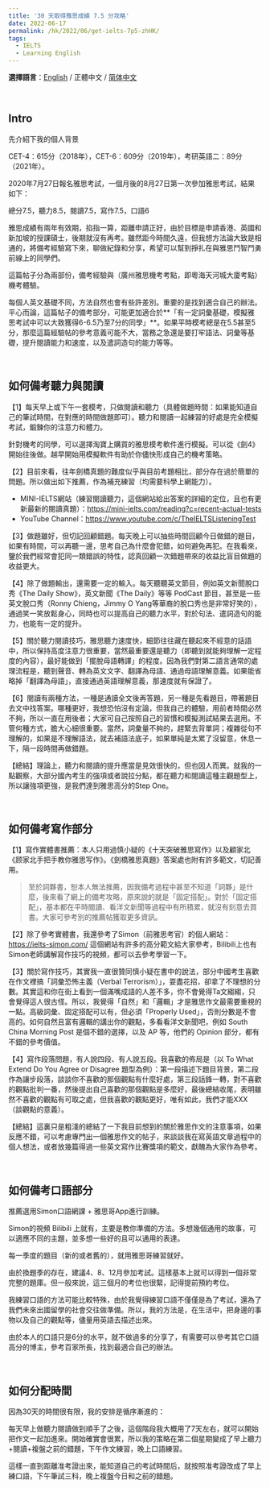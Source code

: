 ```yaml
---
title: '30 天取得雅思成績 7.5 分攻略'
date: 2022-06-17
permalink: /hk/2022/06/get-ielts-7p5-zhHK/
tags:
  - IELTS
  - Learning English
---
```






**選擇語言**：[English](https://marc0cheung.github.io/hk/2022/06/get-ielts-7p5/) / 正體中文 / [简体中文](https://marc0cheung.github.io/hk/2022/06/get-ielts-7p5-zhCN/)

<br>

## Intro

先介紹下我的個人背景

CET-4：615分（2018年），CET-6：609分（2019年），考研英語二：89分（2021年）。

2020年7月27日報名雅思考試，一個月後的8月27日第一次參加雅思考試，結果如下：

總分7.5，聽力8.5，閱讀7.5，寫作7.5，口語6

雅思成績有兩年有效期，掐指一算，距離申請正好，由於目標是申請香港、英國和新加坡的授課碩士，後期就沒有再考。雖然距今時間久遠，但我想方法論大致是相通的，將備考經驗寫下來，聊做紀錄和分享，希望可以幫到掙扎在與雅思鬥智鬥勇前線上的同學們。

這篇帖子分為兩部份，備考經驗與（廣州雅思機考考點，即粵海天河城大廈考點）機考體驗。

每個人英文基礎不同，方法自然也會有些許差別。重要的是找到適合自己的辦法。平心而論，這篇帖子的備考部分，可能更加適合於**「有一定詞彙基礎，模擬雅思考試中可以大致獲得6-6.5乃至7分的同學」**。如果平時模考總是在5.5甚至5分，那麼這篇經驗帖的參考意義可能不大，當務之急還是要打牢語法、詞彙等基礎，提升閱讀能力和速度，以及遣詞造句的能力等等。

<br>

## 如何備考聽力與閱讀

【1】每天早上或下午一套模考，只做閱讀和聽力（具體做題時間：如果能知道自己的筆試時間，在對應的時間做題即可）。聽力和閱讀一起練習的好處是完全模擬考試，鍛鍊你的注意力和體力。

針對機考的同學，可以選擇淘寶上購買的雅思模考軟件進行模擬。可以從《劍4》開始往後做。越早開始用模擬軟件有助於你儘快形成自己的機考策略。

【2】目前來看，往年劍橋真題的難度似乎與目前考題相比，部分存在過於簡單的問題。所以做出如下推薦，作為補充練習（均需要科學上網能力）。

- MINI-IELTS網站（練習閱讀聽力，這個網站給出答案的詳細的定位，且也有更新最新的閱讀真題）：https://mini-ielts.com/reading?c=recent-actual-tests
- YouTube Channel：https://www.youtube.com/c/TheIELTSListeningTest

【3】做題雖好，但切記回顧錯題。每天晚上可以抽些時間回顧今日做錯的題目，如果有時間，可以再聽一邊，思考自己為什麼會犯錯，如何避免再犯。在我看來，鑒於我們經常會犯同一類錯誤的特性，認真回顧一次錯題帶來的收益比盲目做題的收益更大。

【4】除了做題輸出，還需要一定的輸入。每天聽聽英文節目，例如英文新聞脫口秀《The Daily Show》，英文新聞《The Daily》等等 PodCast 節目，甚至是一些英文脫口秀（Ronny Chieng，Jimmy O Yang等華裔的脫口秀也是非常好笑的），通過笑一笑放鬆身心，同時也可以提高自己的聽力水平，對於句法、遣詞造句的能力，也能有一定的提升。

【5】關於聽力閱讀技巧，雅思聽力速度快，細節往往藏在聽起來不經意的話語中，所以保持高度注意力很重要，當然最重要還是聽力（即聽到就能夠理解一定程度的內容），最好能做到「擺脫母語轉譯」的程度。因為我們對第二語言通常的處理流程是，聽到聲音、轉為英文文字、翻譯為母語、通過母語理解意義。如果能省略掉「翻譯為母語」，直接通過英語理解意義，那速度就有保證了。

【6】閱讀有兩種方法，一種是通讀全文後再答題，另一種是先看題目，帶著題目去文中找答案。哪種更好，我想恐怕沒有定論，但我自己的體驗，用前者時間必然不夠，所以一直在用後者；大家可自己按照自己的習慣和模擬測試結果去選用。不管何種方式，膽大心細很重要。當然，詞彙量不夠的，趕緊去背單詞；複雜從句不理解的，如果是不理解語法，就去補語法底子，如果單純是太累了沒留意，休息一下，隔一段時間再做錯題。

【總結】理論上，聽力和閱讀的提升應當是見效很快的，但也因人而異。就我的一點觀察，大部分國內考生的強項或者說拉分點，都在聽力和閱讀這種主觀題型上，所以讓強項更強，是我們達到雅思高分的Step One。

<br>

## 如何備考寫作部分

【1】寫作實體書推薦：本人只用過慎小疑的《十天突破雅思寫作》以及顧家北《顾家北手把手教你雅思写作》。《劍橋雅思真題》答案處也附有許多範文，切記善用。

> 至於詞夥書，恕本人無法推薦，因我備考過程中甚至不知道「詞夥」是什麼，後來看了網上的備考攻略，原來說的就是「固定搭配」。對於「固定搭配」，基本都在平時閱讀、看洋文新聞等過程中有所積累，就沒有刻意去買書。大家可參考別的推薦帖獲取更多資訊。

【2】除了參考實體書，我還參考了Simon（前雅思考官）的個人網站：https://ielts-simon.com/ 這個網站有許多的高分範文給大家參考，Bilibili上也有Simon老師講解寫作技巧的視頻，都可以去參考學習一下。

【3】關於寫作技巧，其實我一直很贊同慎小疑在書中的說法，部分中國考生喜歡在作文裡搞「詞彙恐怖主義（Verbal Terrorism）」，耍盡花招，卻拿了不理想的分數。其實這和你在街上看到一個滿嘴成語的人差不多，你不會覺得Ta文縐縐，只會覺得這人很古怪。所以，我覺得「自然」和「邏輯」才是雅思作文最需要重視的一點。高級詞彙、固定搭配可以有，但必須「Properly Used」，否則分數是不會高的。如何自然且富有邏輯的講出你的觀點，多看看洋文新聞吧，例如 South China Morning Post 是個不錯的選擇，以及 AP 等，他們的 Opinion 部分，都有不錯的參考價值。

【4】寫作段落問題，有人說四段、有人說五段。我喜歡的佈局是（以 To What Extend Do You Agree or Disagree 題型為例）：第一段描述下題目背景，第二段作為讓步段落，談談你不喜歡的那個觀點有什麼好處，第三段話鋒一轉，對不喜歡的觀點批判一番，然後提出自己喜歡的那個觀點是多麼好，最後總結收尾，表明雖然不喜歡的觀點有可取之處，但我喜歡的觀點更好，唯有如此，我們才能XXX（談觀點的意義）。

【總結】這裏只是粗淺的總結了一下我目前想到的關於雅思作文的注意事項，如果反應不錯，可以考慮專門出一個雅思作文的帖子，來談談我在寫英語文章過程中的個人想法，或者放幾篇得過一些英文寫作比賽獎項的範文，獻醜為大家作為參考。

<br>

## 如何備考口語部分

推薦選用Simon口語網課 + 雅思哥App進行訓練。

Simon的視頻 Bilibili 上就有，主要是教你準備的方法。多想幾個通用的故事，可以適應不同的主題，並多想一些好的且可以通用的表達。

每一季度的題目（新的或者舊的），就用雅思哥練習就好。

由於換題季的存在，建議4、8、12月參加考試。這樣基本上就可以得到一個非常完整的題庫。但一般來說，這三個月的考位也很緊，記得提前預約考位。

我練習口語的方法可能比較特殊，由於我覺得練習口語不僅僅是為了考試，還為了我們未來出國留學的社會交往做準備。所以，我的方法是，在生活中，把身邊的事物以及自己的觀點等，儘量用英語去描述出來。

由於本人的口語只是6分的水平，就不做過多的分享了，有需要可以參考其它口語高分的博主，參考百家所長，找到最適合自己的辦法。

<br>

## 如何分配時間

因為30天的時間很有限，我的安排是循序漸進的：

每天早上做聽力閱讀做到順手了之後，這個階段我大概用了7天左右，就可以開始把作文一起加進來。開始確實會很累，所以我的策略在第二個星期變成了早上聽力+閱讀+複盤之前的錯題，下午作文練習，晚上口語練習。

這樣一直到距離准考證出來，能知道自己的考試時間后，就按照准考證改成了早上練口語，下午筆試三科，晚上複盤今日和之前的錯題。